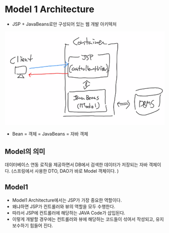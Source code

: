 # Model 1 Architecture

- JSP + JavaBeans로만 구성되어 있는 웹 개발 아키텍처

<img src='./images/spring_model1_arch.png' alt='spring_model1_arch'/>

- Bean = 객체 = JavaBeans = 자바 객체

## Model의 의미

데이터베이스 연동 로직을 제공하면서 DB에서 검색한 데이터가 저장되는 자바 객체이다.
(스프링에서 사용한 DTO, DAO가 바로 Model 객체이다. )

## Model1

- Model1 Architecture에서는 JSP가 가장 중요한 역할이다.
- 왜냐하면 JSP가 컨트롤러와 뷰의 역할을 모두 수행한다.
- 따라서 JSP에 컨트롤러에 해당하는 JAVA Code가 삽입된다.
- 이렇게 개발할 경우에는 컨트롤러와 뷰에 해당하는 코드들이 섞여서 작성되고, 유지보수하기 힘들어 진다.
